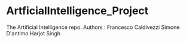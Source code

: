 # ArtficialIntelligence_Project
The Artificial Intelligence repo. Authors : Francesco Caldivezzi Simone D'antimo Harjot Singh
